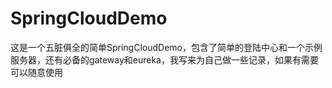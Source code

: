# SpringCloudDemo

这是一个五脏俱全的简单SpringCloudDemo，包含了简单的登陆中心和一个示例服务器，还有必备的gateway和eureka，我写来为自己做一些记录，如果有需要可以随意使用